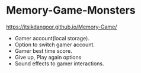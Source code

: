 # Memory-Game-Monsters

https://itsikdangoor.github.io/Memory-Game/

- Gamer account(local storage).
- Option to switch gamer account.
- Gamer best time score.
- Give up, Play again options
- Sound effects to gamer interactions.
